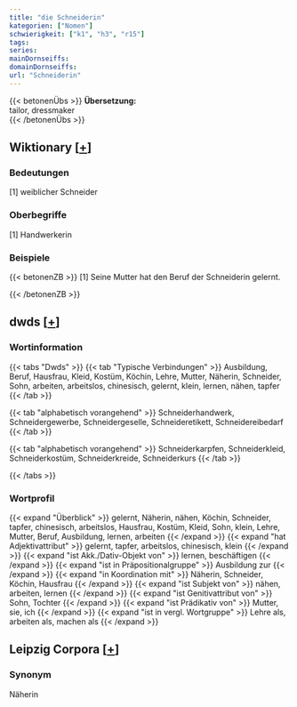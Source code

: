 ```yaml
---
title: "die Schneiderin"
kategorien: ["Nomen"]
schwierigkeit: ["k1", "h3", "r15"]
tags:
series:
mainDornseiffs:
domainDornseiffs:
url: "Schneiderin"
---
```


{{< betonenÜbs >}}
**Übersetzung:**  
tailor, dressmaker  
{{< /betonenÜbs >}}

## Wiktionary [[+](https://de.wiktionary.org/wiki/Schneiderin)]

### Bedeutungen
[1] weiblicher Schneider  

### Oberbegriffe
[1] Handwerkerin  

### Beispiele
{{< betonenZB >}}
[1] Seine Mutter hat den Beruf der Schneiderin gelernt.  

{{< /betonenZB >}}


## dwds [[+](https://www.dwds.de/wb/Schneiderin)]

### Wortinformation
{{< tabs "Dwds" >}}
{{< tab "Typische Verbindungen" >}}
Ausbildung, Beruf, Hausfrau, Kleid, Kostüm, Köchin, Lehre, Mutter, Näherin, Schneider, Sohn, arbeiten, arbeitslos, chinesisch, gelernt, klein, lernen, nähen, tapfer
{{< /tab >}}

{{< tab "alphabetisch vorangehend" >}}
Schneiderhandwerk, Schneidergewerbe, Schneidergeselle, Schneideretikett, Schneidereibedarf
{{< /tab >}}

{{< tab "alphabetisch vorangehend" >}}
Schneiderkarpfen, Schneiderkleid, Schneiderkostüm, Schneiderkreide, Schneiderkurs
{{< /tab >}}

{{< /tabs >}}

### Wortprofil
{{< expand "Überblick" >}} gelernt, Näherin, nähen, Köchin, Schneider, tapfer, chinesisch, arbeitslos, Hausfrau, Kostüm, Kleid, Sohn, klein, Lehre, Mutter, Beruf, Ausbildung, lernen, arbeiten {{< /expand >}}
{{< expand "hat Adjektivattribut" >}} gelernt, tapfer, arbeitslos, chinesisch, klein {{< /expand >}}
{{< expand "ist Akk./Dativ-Objekt von" >}} lernen, beschäftigen {{< /expand >}}
{{< expand "ist in Präpositionalgruppe" >}} Ausbildung zur {{< /expand >}}
{{< expand "in Koordination mit" >}} Näherin, Schneider, Köchin, Hausfrau {{< /expand >}}
{{< expand "ist Subjekt von" >}} nähen, arbeiten, lernen {{< /expand >}}
{{< expand "ist Genitivattribut von" >}} Sohn, Tochter {{< /expand >}}
{{< expand "ist Prädikativ von" >}} Mutter, sie, ich {{< /expand >}}
{{< expand "ist in vergl. Wortgruppe" >}} Lehre als, arbeiten als, machen als {{< /expand >}}

## Leipzig Corpora [[+](https://corpora.uni-leipzig.de/en/res?word=Schneiderin&corpusId=deu_newscrawl-public_2018)]


### Synonym
Näherin


